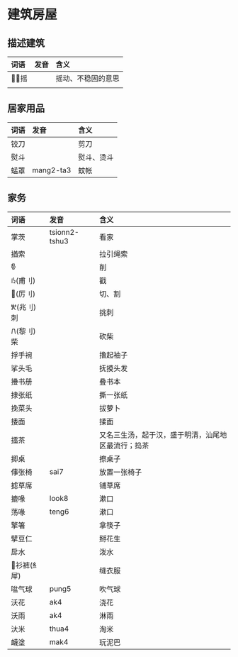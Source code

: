 # 建筑房屋

## 描述建筑

| 词语 | 发音 | 含义 |
| :--- | :--- | :--- |
| 𒲸𒲸摇 |  | 摇动、不稳固的意思 |
|  |  |  |

## 居家用品

| 词语 | 发音 | 含义 |
| :--- | :--- | :--- |
| 铰刀 |  | 剪刀 |
| 熨斗 |  | 熨斗、烫斗 |
| 蜢罩 | mang2-ta3 | 蚊帐 |

## 家务

| 词语 | 发音 | 含义 |
| :--- | :--- | :--- |
| 掌茨 | tsionn2-tshu3 | 看家 |
| 揂索 |  | 拉引绳索 |
| 𐜱 |  | 削 |
| 𐜙\(甫刂\) |  | 戳 |
| 𛥵\(厉刂\) |  | 切、割 |
| 𐛪\(兆刂\)刺 |  | 挑刺 |
| 𐠍\(黎刂\)柴 |  | 砍柴 |
| 捊手䘼 |  | 撸起袖子 |
| 挲头毛 |  | 抚摸头发 |
| 㩹书册 |  | 叠书本 |
| 捸张纸 |  | 撕一张纸 |
| 挽菜头 |  | 拔萝卜 |
| 捼面 |  | 揉面 |
| 擂茶 |  | 又名三生汤，起于汉，盛于明清，汕尾地区最流行；捣茶 |
| 揤桌 |  | 擦桌子 |
| 倳张椅 |  sai7 | 放置一张椅子 |
| 摅草席 |  | 铺草席 |
| 摝喙 | look8 | 漱口 |
| 荡喙 | teng6 | 漱口 |
| 擎箸 |  | 拿筷子 |
| 擘豆仁 |  | 掰花生 |
| 戽水 |  | 泼水 |
| 𖃘衫裤\(糹屖\) |  | 缝衣服 |
| 㖹气球 | pung5 | 吹气球 |
| 沃花 | ak4 | 浇花 |
| 沃雨 | ak4 | 淋雨 |
| 汏米 | thua4 | 淘米 |
| 衊塗 | mak4 | 玩泥巴 |

